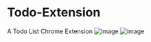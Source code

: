 # Todo-Extension
 A Todo List Chrome Extension
![image](https://github.com/user-attachments/assets/038774b9-14f5-4f10-bec6-87f3aed3e96b)
![image](https://github.com/user-attachments/assets/2191d093-aea0-4325-b7b4-f28fc4adbd48)
